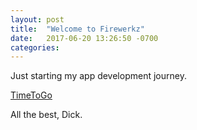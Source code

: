 ```yaml
---
layout: post
title:  "Welcome to Firewerkz"
date:   2017-06-20 13:26:50 -0700
categories:
---
```


Just starting my app development journey.

[TimeToGo](https://firewerkz.github.io/TimeToGo/)

All the best, Dick.
